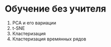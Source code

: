 # Обучение без учителя

1. PCA и его вариации
2. t-SNE
3. Кластеризация
4. Кластеризация времянных рядов

